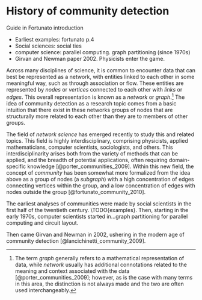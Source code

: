 # History of community detection

Guide in Fortunato introduction

+ Earliest examples: fortunato p.4
+ Social sciences: social ties
+ computer science: parallel computing. graph partitioning (since 1970s)
+ Girvan and Newman paper 2002. Physicists enter the game.

Across many disciplines of science, it is common to encounter data that can best be represented as a network, with entities linked to each other in some meaningful way, such as through association or flow. These entities are represented by *nodes* or *vertices* connected to each other with *links* or *edges*. This overall representation is known as a *network* or *graph*.[^networkgraph] The idea of community detection as a research topic comes from a basic intuition that there exist in these networks groups of nodes that are structurally more related to each other than they are to members of other groups. 

[^networkgraph]: The term *graph* generally refers to a mathematical representation of data, while *network* usually has additional connotations related to the meaning and context associated with the data [@porter_communities_2009]; however, as is the case with many terms in this area, the distinction is not always made and the two are often used interchangeably.

The field of *network science* has emerged recently to study this and related topics. This field is highly interdisciplinary, comprising physicists, applied mathematicians, computer scientists, sociologists, and others. This interdisciplinarity arises both from the variety of methods that can be applied, and the breadth of potential applications, often requiring domain-specific knowledge [@porter_communities_2009]. Within this new field, the concept of *community* has been somewhat more formalized from the idea above as a group of nodes (a *subgraph*) with a high concentration of edges connecting vertices within the group, and a low concentration of edges with nodes outside the group [@fortunato_community_2010].

The earliest analyses of communities were made by social scientists in the first half of the twentieth century.
\TODO{examples}. Then, starting in the early 1970s, computer scientists started in...graph partitioning for parallel computing and circuit layout.

Then came Girvan and Newman in 2002, ushering in the modern age of community detection [@lancichinetti_community_2009].
